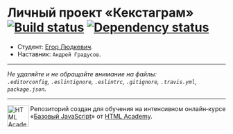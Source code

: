 # Личный проект «Кекстаграм» [![Build status][travis-image]][travis-url] [![Dependency status][dependency-image]][dependency-url]

* Студент: [Егор Людкевич](https://up.htmlacademy.ru/javascript/5/user/146128).
* Наставник: `Андрей Градусов`.

---

_Не удаляйте и не обращайте внимание на файлы:_<br>
_`.editorconfig`, `.eslintignore`, `.eslintrc`, `.gitignore`, `.travis.yml`, `package.json`._

---

<a href="https://htmlacademy.ru/intensive/javascript"><img align="left" width="50" height="50" title="HTML Academy" src="https://up.htmlacademy.ru/static/img/intensive/javascript/logo-for-github.svg"></a>

Репозиторий создан для обучения на интенсивном онлайн‑курсе «[Базовый JavaScript](https://htmlacademy.ru/intensive/javascript)» от [HTML Academy](https://htmlacademy.ru).

[travis-image]: https://travis-ci.org/htmlacademy-javascript/146128-kekstagram.svg?branch=master
[travis-url]: https://travis-ci.org/htmlacademy-javascript/146128-kekstagram
[dependency-image]: https://david-dm.org/htmlacademy-javascript/146128-kekstagram.svg?style=flat-square
[dependency-url]: https://david-dm.org/htmlacademy-javascript/146128-kekstagram
